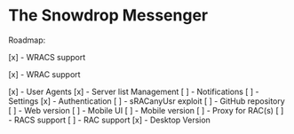 # The Snowdrop Messenger
Roadmap:

[x] - WRACS support

[x] - WRAC support

[x] - User Agents
[x] - Server list Management
[ ] - Notifications
[ ] - Settings
[x] - Authentication
[ ] - sRACanyUsr exploit
[ ] - GitHub repository
[ ] - Web version
[ ] - Mobile UI
[ ] - Mobile version
[ ] - Proxy for RAC(s)
[ ] - RACS support
[ ] - RAC support
[x] - Desktop Version
